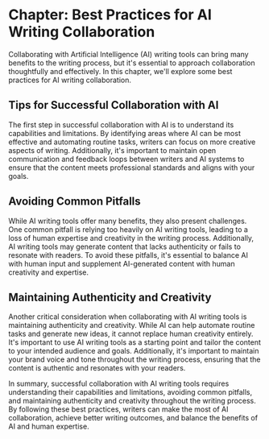 Chapter: Best Practices for AI Writing Collaboration
====================================================

Collaborating with Artificial Intelligence (AI) writing tools can bring many benefits to the writing process, but it's essential to approach collaboration thoughtfully and effectively. In this chapter, we'll explore some best practices for AI writing collaboration.

Tips for Successful Collaboration with AI
-----------------------------------------

The first step in successful collaboration with AI is to understand its capabilities and limitations. By identifying areas where AI can be most effective and automating routine tasks, writers can focus on more creative aspects of writing. Additionally, it's important to maintain open communication and feedback loops between writers and AI systems to ensure that the content meets professional standards and aligns with your goals.

Avoiding Common Pitfalls
------------------------

While AI writing tools offer many benefits, they also present challenges. One common pitfall is relying too heavily on AI writing tools, leading to a loss of human expertise and creativity in the writing process. Additionally, AI writing tools may generate content that lacks authenticity or fails to resonate with readers. To avoid these pitfalls, it's essential to balance AI with human input and supplement AI-generated content with human creativity and expertise.

Maintaining Authenticity and Creativity
---------------------------------------

Another critical consideration when collaborating with AI writing tools is maintaining authenticity and creativity. While AI can help automate routine tasks and generate new ideas, it cannot replace human creativity entirely. It's important to use AI writing tools as a starting point and tailor the content to your intended audience and goals. Additionally, it's important to maintain your brand voice and tone throughout the writing process, ensuring that the content is authentic and resonates with your readers.

In summary, successful collaboration with AI writing tools requires understanding their capabilities and limitations, avoiding common pitfalls, and maintaining authenticity and creativity throughout the writing process. By following these best practices, writers can make the most of AI collaboration, achieve better writing outcomes, and balance the benefits of AI and human expertise.
